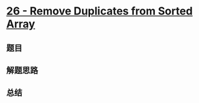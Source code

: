 # [26 - Remove Duplicates from Sorted Array](https://leetcode.com/problems/remove-duplicates-from-sorted-array/)

## 题目


## 解题思路


## 总结



